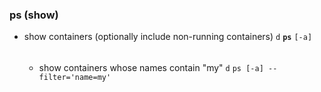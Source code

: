 


### ps (show)


- show containers (optionally include non-running containers)
`d` **`ps`** `[-a]`

    ######
    - show containers whose names contain "my"
    `d` `ps [-a] --filter='name=my'`



